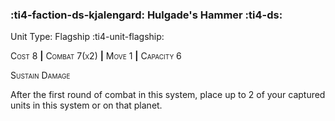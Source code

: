### :ti4-faction-ds-kjalengard: **Hulgade's Hammer** :ti4-ds:

Unit Type: Flagship :ti4-unit-flagship:

<span style="font-variant:small-caps;">Cost 8</span> __|__ <span style="font-variant:small-caps;">Combat 7(x2)</span> __|__ <span style="font-variant:small-caps;">Move 1</span> __|__ <span style="font-variant:small-caps;">Capacity 6</span>

<span style="font-variant:small-caps;">Sustain Damage</span>

After the first round of combat in this system, place up to 2 of your captured units in this system or on that planet.